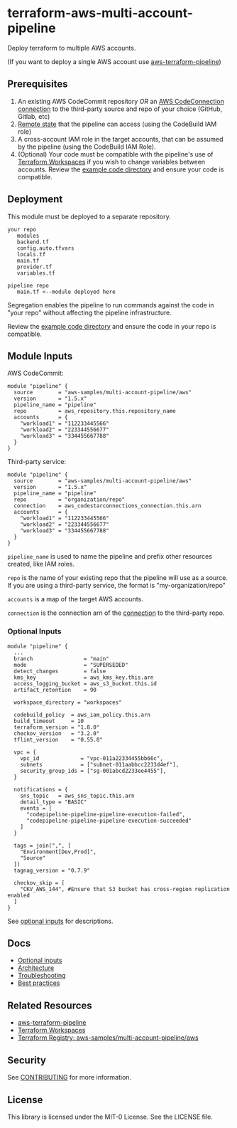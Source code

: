 # terraform-aws-multi-account-pipeline

Deploy terraform to multiple AWS accounts.

(If you want to deploy a single AWS account use [aws-terraform-pipeline](https://github.com/aws-samples/aws-terraform-pipeline))

## Prerequisites
1. An existing AWS CodeCommit repository *OR* an [AWS CodeConnection connection](https://docs.aws.amazon.com/dtconsole/latest/userguide/welcome-connections.html) to the third-party source and repo of your choice (GitHub, Gitlab, etc)
2. [Remote state](https://developer.hashicorp.com/terraform/language/state/remote) that the pipeline can access (using the CodeBuild IAM role)
3. A cross-account IAM role in the target accounts, that can be assumed by the pipeline (using the CodeBuild IAM Role).  
4. (Optional) Your code must be compatible with the pipeline's use of [Terraform Workspaces](https://developer.hashicorp.com/terraform/language/state/workspaces) if you wish to change variables between accounts. Review the [example code directory](./example-code) and ensure your code is compatible. 
 
## Deployment

This module must be deployed to a separate repository. 

```
your repo
   modules
   backend.tf 
   config.auto.tfvars
   locals.tf 
   main.tf
   provider.tf
   variables.tf

pipeline repo 
   main.tf <--module deployed here
```

Segregation enables the pipeline to run commands against the code in "your repo" without affecting the pipeline infrastructure. 

Review the [example code directory](./example-code) and ensure the code in your repo is compatible. 

## Module Inputs
AWS CodeCommit: 
```hcl
module "pipeline" {
  source        = "aws-samples/multi-account-pipeline/aws"
  version       = "1.5.x"
  pipeline_name = "pipeline"
  repo          = aws_repository.this.repository_name
  accounts      = {
    "workload1" = "112233445566"
    "workload2" = "223344556677"
    "workload3" = "334455667788"
  }
}
```
Third-party service:
```hcl
module "pipeline" {
  source        = "aws-samples/multi-account-pipeline/aws"
  version       = "1.5.x"
  pipeline_name = "pipeline"
  repo          = "organization/repo"
  connection    = aws_codestarconnections_connection.this.arn
  accounts      = {
    "workload1" = "112233445566"
    "workload2" = "223344556677"
    "workload3" = "334455667788"
  }
}
```

`pipeline_name` is used to name the pipeline and prefix other resources created, like IAM roles. 

`repo` is the name of your existing repo that the pipeline will use as a source. If you are using a third-party service, the format is "my-organization/repo"  

`accounts` is a map of the target AWS accounts. 

`connection` is the connection arn of the [connection](https://docs.aws.amazon.com/dtconsole/latest/userguide/welcome-connections.html) to the third-party repo. 

### Optional Inputs

```hcl
module "pipeline" {
  ...
  branch                = "main"
  mode                  = "SUPERSEDED"
  detect_changes        = false
  kms_key               = aws_kms_key.this.arn
  access_logging_bucket = aws_s3_bucket.this.id
  artifact_retention    = 90

  workspace_directory = "workspaces"

  codebuild_policy  = aws_iam_policy.this.arn
  build_timeout     = 10
  terraform_version = "1.8.0"
  checkov_version   = "3.2.0"
  tflint_version    = "0.55.0"

  vpc = {
    vpc_id             = "vpc-011a22334455bb66c",
    subnets            = ["subnet-011aabbcc2233d4ef"],
    security_group_ids = ["sg-001abcd2233ee4455"],
  }

  notifications = {
    sns_topic   = aws_sns_topic.this.arn
    detail_type = "BASIC"
    events = [
      "codepipeline-pipeline-pipeline-execution-failed",
      "codepipeline-pipeline-pipeline-execution-succeeded"
    ]
  }

  tags = join(",", [
    "Environment[Dev,Prod]",
    "Source"
  ])
  tagnag_version = "0.7.9"

  checkov_skip = [
    "CKV_AWS_144", #Ensure that S3 bucket has cross-region replication enabled
  ]
}
```

See [optional inputs](./docs/optional_inputs.md) for descriptions.

##  Docs

- [Optional inputs](./docs/optional_inputs.md)
- [Architecture](./docs/architecture.md)
- [Troubleshooting](./docs/troubleshooting.md)
- [Best practices](./docs/best_practices.md) 

## Related Resources

- [aws-terraform-pipeline](https://github.com/aws-samples/aws-terraform-pipeline)
- [Terraform Workspaces](https://developer.hashicorp.com/terraform/language/state/workspaces)
- [Terraform Registry: aws-samples/multi-account-pipeline/aws](https://registry.terraform.io/modules/aws-samples/multi-account-pipeline/aws/latest)

## Security

See [CONTRIBUTING](CONTRIBUTING.md#security-issue-notifications) for more information.

## License

This library is licensed under the MIT-0 License. See the LICENSE file.

